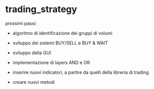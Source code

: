 # trading_strategy

prossimi passi:

- algoritmo di identificazione dei gruppi di volumi
- sviluppo dei sistemi BUY/SELL e BUY & WAIT
    
- sviluppo della GUI
- implementazione di layers AND e OR
- inserire nuovi indicatori, a partire da quelli della libreria di trading
- creare nuovi metodi
